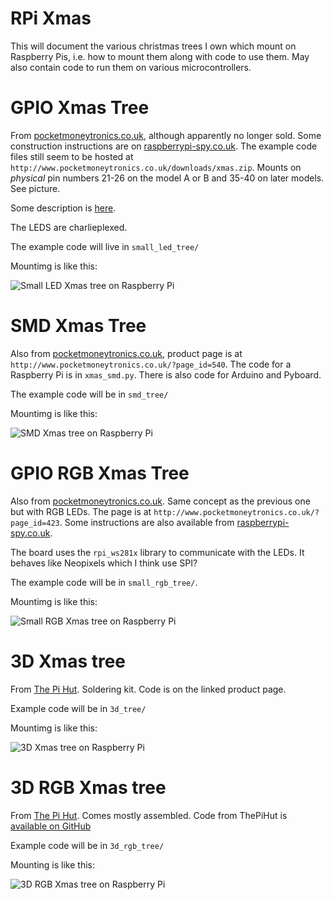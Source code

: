 # RPi Xmas

This will document the various christmas trees I own which mount on Raspberry Pis, i.e. how to mount them along with code to use them. May also contain code to run them on various microcontrollers.

# GPIO Xmas Tree

From [pocketmoneytronics.co.uk](https://www.pocketmoneytronics.co.uk), although apparently no longer sold. Some construction instructions are on [raspberrypi-spy.co.uk](https://www.raspberrypi-spy.co.uk/2014/12/raspberry-gpio-xmas-tree-add-on/). The example code files still seem to be hosted at `http://www.pocketmoneytronics.co.uk/downloads/xmas.zip`. Mounts on *physical* pin numbers 21-26 on the model A or B and 35-40 on later models. See picture.

Some description is [here](http://www.pocketmoneytronics.co.uk/?page_id=239).

The LEDS are charlieplexed. 

The example code will live in `small_led_tree/`

Mountimg is like this:

![Small LED Xmas tree on Raspberry Pi](./images/small_led_xmas_tree.jpg)

# SMD Xmas Tree

Also from [pocketmoneytronics.co.uk](http://www.pocketmoneytronics.co.uk), product page is at `http://www.pocketmoneytronics.co.uk/?page_id=540`. The code for a Raspberry Pi is in `xmas_smd.py`. There is also code for Arduino and Pyboard.

The example code will be in `smd_tree/`

Mountimg is like this:

![SMD Xmas tree on Raspberry Pi](./images/smd_tree.jpg)

# GPIO RGB Xmas Tree

Also from [pocketmoneytronics.co.uk](www.pocketmoneytronics.co.uk). Same concept as the previous one but with RGB LEDs. The page is at `http://www.pocketmoneytronics.co.uk/?page_id=423`. Some instructions are also available from [raspberrypi-spy.co.uk](https://www.raspberrypi-spy.co.uk/2016/12/rgb-led-christmas-tree-by-pocketmoneytronics/).

The board uses the `rpi_ws281x` library to communicate with the LEDs. It behaves like Neopixels which I think use SPI?

The example code will be in `small_rgb_tree/`.

Mountimg is like this:

![Small RGB Xmas tree on Raspberry Pi](./images/small_rgb_tree.jpg)

# 3D Xmas tree

From [The Pi Hut](https://thepihut.com/products/3d-xmas-tree-for-raspberry-pi). Soldering kit. Code is on the linked product page.

Example code will be in `3d_tree/`

Mountimg is like this:

![3D Xmas tree on Raspberry Pi](./images/3d_xmas_tree.jpg)

# 3D RGB Xmas tree

From [The Pi Hut](https://thepihut.com/products/3d-rgb-xmas-tree-for-raspberry-pi). Comes mostly assembled. Code from ThePiHut is [available on GitHub](https://github.com/ThePiHut/rgbxmastree)

Example code will be in `3d_rgb_tree/`

Mounting is like this:

![3D RGB Xmas tree on Raspberry Pi](./images/3d_rgb_xmas_tree.jpg)
